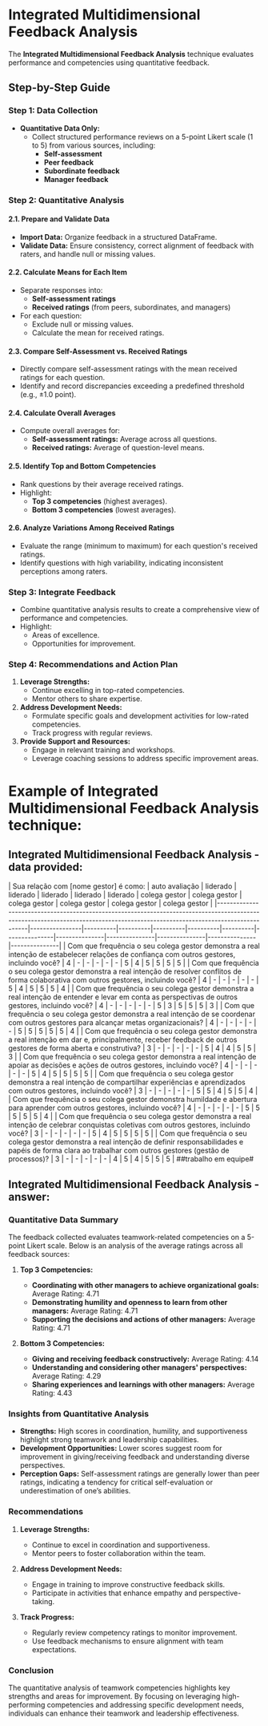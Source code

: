 # Integrated Multidimensional Feedback Analysis

The **Integrated Multidimensional Feedback Analysis** technique evaluates performance and competencies using quantitative feedback.

## Step-by-Step Guide

### Step 1: Data Collection
- **Quantitative Data Only:**
  - Collect structured performance reviews on a 5-point Likert scale (1 to 5) from various sources, including:
    - **Self-assessment**
    - **Peer feedback**
    - **Subordinate feedback**
    - **Manager feedback**

### Step 2: Quantitative Analysis

#### 2.1. Prepare and Validate Data
- **Import Data:** Organize feedback in a structured DataFrame.
- **Validate Data:** Ensure consistency, correct alignment of feedback with raters, and handle null or missing values.

#### 2.2. Calculate Means for Each Item
- Separate responses into:
  - **Self-assessment ratings**
  - **Received ratings** (from peers, subordinates, and managers)
- For each question:
  - Exclude null or missing values.
  - Calculate the mean for received ratings.

#### 2.3. Compare Self-Assessment vs. Received Ratings
- Directly compare self-assessment ratings with the mean received ratings for each question.
- Identify and record discrepancies exceeding a predefined threshold (e.g., ±1.0 point).

#### 2.4. Calculate Overall Averages
- Compute overall averages for:
  - **Self-assessment ratings:** Average across all questions.
  - **Received ratings:** Average of question-level means.

#### 2.5. Identify Top and Bottom Competencies
- Rank questions by their average received ratings.
- Highlight:
  - **Top 3 competencies** (highest averages).
  - **Bottom 3 competencies** (lowest averages).

#### 2.6. Analyze Variations Among Received Ratings
- Evaluate the range (minimum to maximum) for each question's received ratings.
- Identify questions with high variability, indicating inconsistent perceptions among raters.

### Step 3: Integrate Feedback
- Combine quantitative analysis results to create a comprehensive view of performance and competencies.
- Highlight:
  - Areas of excellence.
  - Opportunities for improvement.

### Step 4: Recommendations and Action Plan
1. **Leverage Strengths:**
   - Continue excelling in top-rated competencies.
   - Mentor others to share expertise.
2. **Address Development Needs:**
   - Formulate specific goals and development activities for low-rated competencies.
   - Track progress with regular reviews.
3. **Provide Support and Resources:**
   - Engage in relevant training and workshops.
   - Leverage coaching sessions to address specific improvement areas.


# Example of Integrated Multidimensional Feedback Analysis technique:
## Integrated Multidimensional Feedback Analysis - data provided:
<results>
| Sua relação com [nome gestor] é como:                                                                                                                                         | auto avaliação | liderado | liderado | liderado | liderado | liderado | colega gestor | colega gestor | colega gestor | colega gestor | colega gestor | colega gestor |
|-------------------------------------------------------------------------------------------------------------------------------------------------------------------------------|----------------|----------|----------|----------|----------|----------|---------------|---------------|---------------|---------------|---------------|---------------|
| Com que frequência o seu colega gestor demonstra a real intenção de estabelecer relações de confiança com outros gestores, incluindo você?                                    | 4              | -        | -        | -        | -        | -        | 5             | 4             | 5             | 5             | 5             | 5             |
| Com que frequência o seu colega gestor demonstra a real intenção de resolver conflitos de forma colaborativa com outros gestores, incluindo você?                             | 4              | -        | -        | -        | -        | -        | 5             | 4             | 5             | 5             | 5             | 4             |
| Com que frequência o seu colega gestor demonstra a real intenção de entender e levar em conta as perspectivas de outros gestores, incluindo você?                             | 4              | -        | -        | -        | -        | -        | 5             | 3             | 5             | 5             | 5             | 3             |
| Com que frequência o seu colega gestor demonstra a real intenção de se coordenar com outros gestores para alcançar metas organizacionais?                                     | 4              | -        | -        | -        | -        | -        | 5             | 5             | 5             | 5             | 5             | 4             |
| Com que frequência o seu colega gestor demonstra a real intenção em dar e, principalmente, receber feedback de outros gestores de forma aberta e construtiva?                 | 3              | -        | -        | -        | -        | -        | 5             | 4             | 4             | 5             | 5             | 3             |
| Com que frequência o seu colega gestor demonstra a real intenção de apoiar as decisões e ações de outros gestores, incluindo você?                                            | 4              | -        | -        | -        | -        | -        | 5             | 4             | 5             | 5             | 5             | 5             |
| Com que frequência o seu colega gestor demonstra a real intenção de compartilhar experiências e aprendizados com outros gestores, incluindo você?                             | 3              | -        | -        | -        | -        | -        | 5             | 5             | 4             | 5             | 5             | 4             |
| Com que frequência o seu colega gestor demonstra humildade e abertura para aprender com outros gestores, incluindo você?                                                      | 4              | -        | -        | -        | -        | -        | 5             | 5             | 5             | 5             | 5             | 4             |
| Com que frequência o seu colega gestor demonstra a real intenção de celebrar conquistas coletivas com outros gestores, incluindo você?                                        | 3              | -        | -        | -        | -        | -        | 5             | 4             | 5             | 5             | 5             | 5             |
| Com que frequência o seu colega gestor demonstra a real intenção de definir responsabilidades e papéis de forma clara ao trabalhar com outros gestores (gestão de processos)? | 3              | -        | -        | -        | -        | -        | 4             | 5             | 4             | 5             | 5             | 5             |
</results>
##trabalho em equipe#

## Integrated Multidimensional Feedback Analysis - answer:

### Quantitative Data Summary
The feedback collected evaluates teamwork-related competencies on a 5-point Likert scale. Below is an analysis of the average ratings across all feedback sources:

1. **Top 3 Competencies:**
   - **Coordinating with other managers to achieve organizational goals:** Average Rating: 4.71
   - **Demonstrating humility and openness to learn from other managers:** Average Rating: 4.71
   - **Supporting the decisions and actions of other managers:** Average Rating: 4.71

2. **Bottom 3 Competencies:**
   - **Giving and receiving feedback constructively:** Average Rating: 4.14
   - **Understanding and considering other managers' perspectives:** Average Rating: 4.29
   - **Sharing experiences and learnings with other managers:** Average Rating: 4.43

### Insights from Quantitative Analysis
- **Strengths:** High scores in coordination, humility, and supportiveness highlight strong teamwork and leadership capabilities.
- **Development Opportunities:** Lower scores suggest room for improvement in giving/receiving feedback and understanding diverse perspectives.
- **Perception Gaps:** Self-assessment ratings are generally lower than peer ratings, indicating a tendency for critical self-evaluation or underestimation of one’s abilities.

### Recommendations
1. **Leverage Strengths:**
   - Continue to excel in coordination and supportiveness.
   - Mentor peers to foster collaboration within the team.

2. **Address Development Needs:**
   - Engage in training to improve constructive feedback skills.
   - Participate in activities that enhance empathy and perspective-taking.

3. **Track Progress:**
   - Regularly review competency ratings to monitor improvement.
   - Use feedback mechanisms to ensure alignment with team expectations.

### Conclusion
The quantitative analysis of teamwork competencies highlights key strengths and areas for improvement. By focusing on leveraging high-performing competencies and addressing specific development needs, individuals can enhance their teamwork and leadership effectiveness.